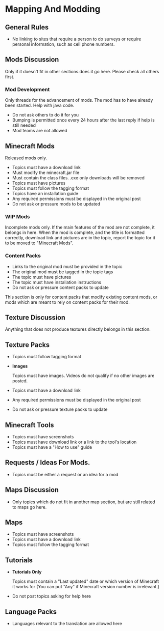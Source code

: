 # Mapping And Modding

## General Rules

* No linking to sites that require a person to do surveys or require personal information, such as cell phone numbers.

## Mods Discussion

Only if it doesn't fit in other sections does it go here. Please check all others first.

### Mod Development

Only threads for the advancement of mods. The mod has to have already been started. Help with java code. 

* Do not ask others to do it for you
* Bumping is permitted once every 24 hours after the last reply if help is still needed
* Mod teams are not allowed

## Minecraft Mods

Released mods only. 

* Topics must have a download link
* Must modify the minecraft.jar file
* Must contain the class files. .exe only downloads will be removed
* Topics must have pictures
* Topics must follow the tagging format
* Topics have an installation guide
* Any required permissions must be displayed in the original post
* Do not ask or pressure mods to be updated

### WIP Mods

Incomplete mods only. If the main features of the mod are not complete, it belongs in here. When the mod is complete, and the title is formatted correctly, 
download link and pictures are in the topic, report the topic for it to be moved to "Minecraft Mods".

### Content Packs

* Links to the original mod must be provided in the topic
* The original mod must be tagged in the topic tags
* The topic must have pictures
* The topic must have installation instructions
* Do not ask or pressure content packs to update

This section is only for content packs that modify existing content mods, or mods which are meant to rely on content packs for their mod.

## Texture Discussion

Anything that does not produce textures directly belongs in this section.

## Texture Packs

* Topics must follow tagging format
* __Images__
 
  Topics must have images. Videos do not qualify if no other images are posted.

* Topics must have a download link
* Any required permissions must be displayed in the original post
* Do not ask or pressure texture packs to update

## Minecraft Tools

* Topics must have screenshots
* Topics must have download link or a link to the tool's location
* Topics must have a "How to use" guide

## Requests / Ideas For Mods.

* Topics must be either a request or an idea for a mod

## Maps Discussion

* Only topics which do not fit in another map section, but are still related to maps go here. 

## Maps

* Topics must have screenshots
* Topics must have a download link
* Topics must follow the tagging format

## Tutorials

* __Tutorials Only__
 
    Topics must contain a "Last updated" date or which version of Minecraft it works for 
    (You can put "Any" if Minecraft version number is irrelevant.)

* Do not post topics asking for help here

## Language Packs

* Languages relevant to the translation are allowed here
